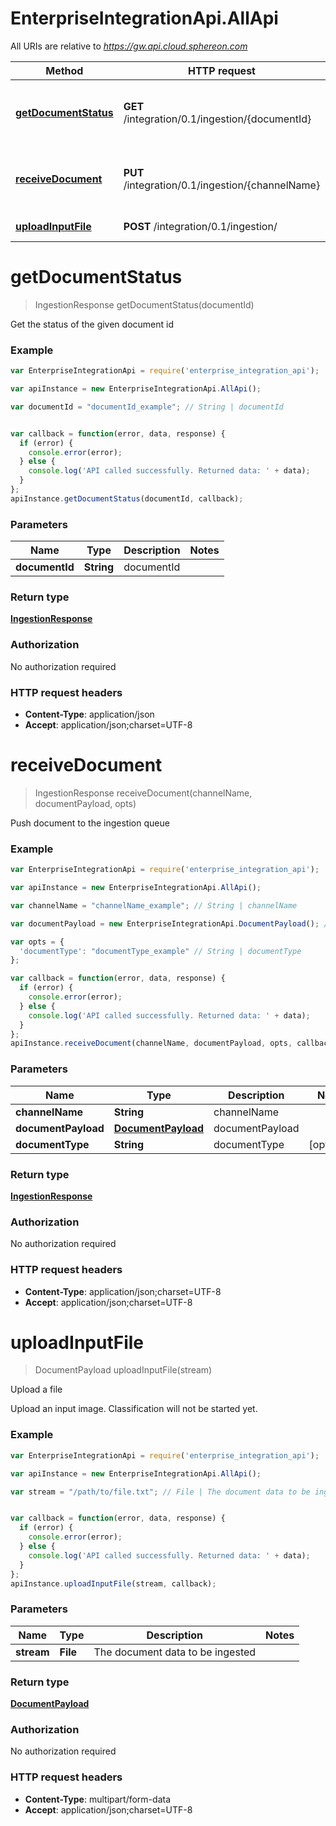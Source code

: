 # EnterpriseIntegrationApi.AllApi

All URIs are relative to *https://gw.api.cloud.sphereon.com*

Method | HTTP request | Description
------------- | ------------- | -------------
[**getDocumentStatus**](AllApi.md#getDocumentStatus) | **GET** /integration/0.1/ingestion/{documentId} | Get the status of the given document id
[**receiveDocument**](AllApi.md#receiveDocument) | **PUT** /integration/0.1/ingestion/{channelName} | Push document to the ingestion queue
[**uploadInputFile**](AllApi.md#uploadInputFile) | **POST** /integration/0.1/ingestion/ | Upload a file


<a name="getDocumentStatus"></a>
# **getDocumentStatus**
> IngestionResponse getDocumentStatus(documentId)

Get the status of the given document id

### Example
```javascript
var EnterpriseIntegrationApi = require('enterprise_integration_api');

var apiInstance = new EnterpriseIntegrationApi.AllApi();

var documentId = "documentId_example"; // String | documentId


var callback = function(error, data, response) {
  if (error) {
    console.error(error);
  } else {
    console.log('API called successfully. Returned data: ' + data);
  }
};
apiInstance.getDocumentStatus(documentId, callback);
```

### Parameters

Name | Type | Description  | Notes
------------- | ------------- | ------------- | -------------
 **documentId** | **String**| documentId | 

### Return type

[**IngestionResponse**](IngestionResponse.md)

### Authorization

No authorization required

### HTTP request headers

 - **Content-Type**: application/json
 - **Accept**: application/json;charset=UTF-8

<a name="receiveDocument"></a>
# **receiveDocument**
> IngestionResponse receiveDocument(channelName, documentPayload, opts)

Push document to the ingestion queue

### Example
```javascript
var EnterpriseIntegrationApi = require('enterprise_integration_api');

var apiInstance = new EnterpriseIntegrationApi.AllApi();

var channelName = "channelName_example"; // String | channelName

var documentPayload = new EnterpriseIntegrationApi.DocumentPayload(); // DocumentPayload | documentPayload

var opts = { 
  'documentType': "documentType_example" // String | documentType
};

var callback = function(error, data, response) {
  if (error) {
    console.error(error);
  } else {
    console.log('API called successfully. Returned data: ' + data);
  }
};
apiInstance.receiveDocument(channelName, documentPayload, opts, callback);
```

### Parameters

Name | Type | Description  | Notes
------------- | ------------- | ------------- | -------------
 **channelName** | **String**| channelName | 
 **documentPayload** | [**DocumentPayload**](DocumentPayload.md)| documentPayload | 
 **documentType** | **String**| documentType | [optional] 

### Return type

[**IngestionResponse**](IngestionResponse.md)

### Authorization

No authorization required

### HTTP request headers

 - **Content-Type**: application/json;charset=UTF-8
 - **Accept**: application/json;charset=UTF-8

<a name="uploadInputFile"></a>
# **uploadInputFile**
> DocumentPayload uploadInputFile(stream)

Upload a file

Upload an input image. Classification will not be started yet.

### Example
```javascript
var EnterpriseIntegrationApi = require('enterprise_integration_api');

var apiInstance = new EnterpriseIntegrationApi.AllApi();

var stream = "/path/to/file.txt"; // File | The document data to be ingested


var callback = function(error, data, response) {
  if (error) {
    console.error(error);
  } else {
    console.log('API called successfully. Returned data: ' + data);
  }
};
apiInstance.uploadInputFile(stream, callback);
```

### Parameters

Name | Type | Description  | Notes
------------- | ------------- | ------------- | -------------
 **stream** | **File**| The document data to be ingested | 

### Return type

[**DocumentPayload**](DocumentPayload.md)

### Authorization

No authorization required

### HTTP request headers

 - **Content-Type**: multipart/form-data
 - **Accept**: application/json;charset=UTF-8

